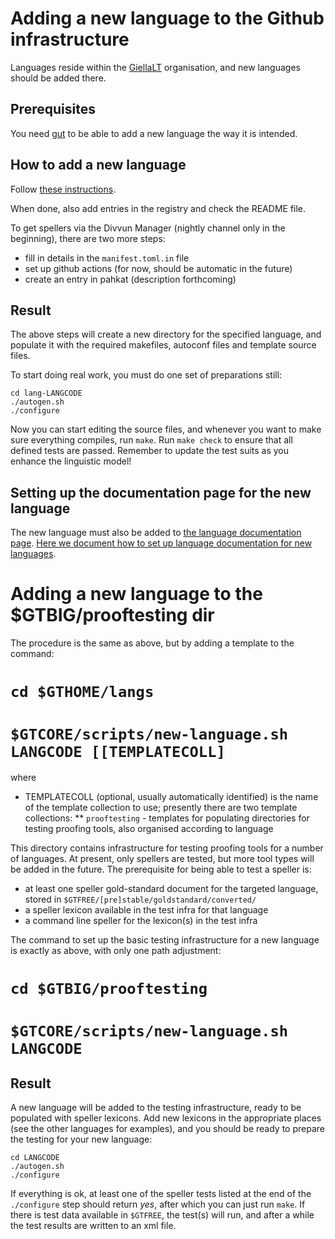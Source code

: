 # Adding a new language to the Github infrastructure


Languages reside within the [GiellaLT](https://github.com/giellalt) organisation,
and new languages should be added there.


## Prerequisites


You need [gut](https://github.com/divvun/gut) to be able to add a new language
the way it is intended.


## How to add a new language


Follow [these instructions](https://github.com/divvun/giellalt-svn2git/blob/master/doc/GutUsageExamples.md#task-10-add-a-new-language).


When done, also add entries in the registry and check the README file.


To get spellers via the Divvun Manager (nightly channel only in the beginning), there are two more steps:


* fill in details in the `manifest.toml.in` file
* set up github actions (for now, should be automatic in the future)
* create an entry in pahkat (description forthcoming)


## Result


The above steps will create a new directory for the specified language, and
populate it with the required makefiles, autoconf files and template source
files.


To start doing real work, you must do one set of preparations still:


```
cd lang-LANGCODE
./autogen.sh
./configure
```


Now you can start editing the source files, and whenever you want to make sure
everything compiles, run `make`. Run `make check` to ensure that all defined
tests are passed. Remember to update the test suits as you enhance the
linguistic model!


## Setting up the documentation page for the new language


The new language must also be added to 
[the language documentation page](/lang/index.html).
[Here we document how to set up language documentation for new languages](HowToSetUpLanguageDocumentation.html).


# Adding a new language to the $GTBIG/prooftesting dir


The procedure is the same as above, but by adding a template to the command:


# `cd $GTHOME/langs`
# `$GTCORE/scripts/new-language.sh LANGCODE [[TEMPLATECOLL]`


where


* TEMPLATECOLL (optional, usually automatically identified) is the name of the
  template collection to use; presently there are two template collections:
** `prooftesting` - templates for populating directories for testing proofing
   tools, also organised according to language




This directory contains infrastructure for testing proofing tools for a number
of languages. At present, only spellers are tested, but more tool types will be
added in the future. The prerequisite for being able to test a speller is:


* at least one speller gold-standard document for the targeted language, stored
  in ```$GTFREE/[pre]stable/goldstandard/converted/```
* a speller lexicon available in the test infra for that language
* a command line speller for the lexicon(s) in the test infra


The command to set up the basic testing infrastructure for a new language is
exactly as above, with only one path adjustment:


# `cd $GTBIG/prooftesting`
# `$GTCORE/scripts/new-language.sh LANGCODE`


## Result


A new language will be added to the testing infrastructure, ready to be
populated with speller lexicons. Add new lexicons in the appropriate places
(see the other languages for examples), and you should be ready to prepare the
testing for your new language:


```
cd LANGCODE
./autogen.sh
./configure
```


If everything is ok, at least one of the speller tests listed at the end of the
`./configure` step should return *yes*, after which you can just run
`make`. If there is test data available in `$GTFREE`, the test(s) will run,
and after a while the test results are written to an xml file.
